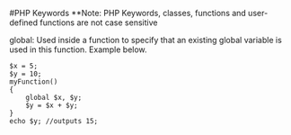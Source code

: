 #PHP Keywords
**Note: PHP Keywords, classes, functions and user-defined functions are not case sensitive

global: Used inside a function to specify that an existing global variable is used in this function. Example below.
```
$x = 5;
$y = 10;
myFunction()
{
    global $x, $y;
    $y = $x + $y;
}
echo $y; //outputs 15;
```
